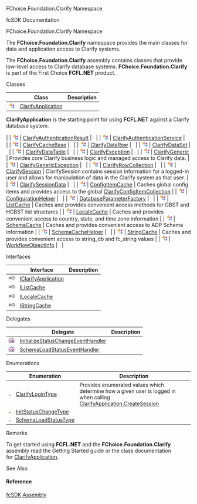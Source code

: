 ﻿FChoice.Foundation.Clarify Namespace

fcSDK Documentation

FChoice.Foundation.Clarify Namespace

The **FChoice.Foundation.Clarify** namespace provides the main classes for data and application access to Clarify systems.  

The **FChoice.Foundation.Clarify** assembly contains classes that provide low-level access to Clarify database systems. **FChoice.Foundation.Clarify** is part of the First Choice **FCFL.NET** product.

Classes

|   | Class | Description |
| --- | --- | --- |
| ![Class](dotnetimages/Class.png) | [ClarifyApplication](fcSDK~FChoice.Foundation.Clarify.ClarifyApplication.md) | 
**ClarifyApplication** is the starting point for using **FCFL.NET** against a Clarify database system.

 |
| ![Class](dotnetimages/Class.png) | [ClarifyAuthenticationResult](fcSDK~FChoice.Foundation.Clarify.ClarifyAuthenticationResult.md) |   |
| ![Class](dotnetimages/Class.png) | [ClarifyAuthenticationService](fcSDK~FChoice.Foundation.Clarify.ClarifyAuthenticationService.md) |   |
| ![Class](dotnetimages/Class.png) | [ClarifyCacheBase](fcSDK~FChoice.Foundation.Clarify.ClarifyCacheBase.md) |   |
| ![Class](dotnetimages/Class.png) | [ClarifyDataRow](fcSDK~FChoice.Foundation.Clarify.ClarifyDataRow.md) |   |
| ![Class](dotnetimages/Class.png) | [ClarifyDataSet](fcSDK~FChoice.Foundation.Clarify.ClarifyDataSet.md) |   |
| ![Class](dotnetimages/Class.png) | [ClarifyDataTable](fcSDK~FChoice.Foundation.Clarify.ClarifyDataTable.md) |   |
| ![Class](dotnetimages/Class.png) | [ClarifyException](fcSDK~FChoice.Foundation.Clarify.ClarifyException.md) |   |
| ![Class](dotnetimages/Class.png) | [ClarifyGeneric](fcSDK~FChoice.Foundation.Clarify.ClarifyGeneric.md) | Provides core Clarify business logic and managed access to Clarify data. |
| ![Class](dotnetimages/Class.png) | [ClarifyGenericException](fcSDK~FChoice.Foundation.Clarify.ClarifyGenericException.md) |   |
| ![Class](dotnetimages/Class.png) | [ClarifyRowCollection](fcSDK~FChoice.Foundation.Clarify.ClarifyRowCollection.md) |   |
| ![Class](dotnetimages/Class.png) | [ClarifySession](fcSDK~FChoice.Foundation.Clarify.ClarifySession.md) | ClarifySession contains session information for a logged-in user and allows for manipulation of data in the Clarify system as that user. |
| ![Class](dotnetimages/Class.png) | [ClarifySessionData](fcSDK~FChoice.Foundation.Clarify.ClarifySessionData.md) |   |
| ![Class](dotnetimages/Class.png) | [ConfigItemCache](fcSDK~FChoice.Foundation.Clarify.ConfigItemCache.md) | Caches global config items and provides access to the global [ClarifyConfigItemCollection](fcSDK~FChoice.Foundation.Clarify.DataObjects.ClarifyConfigItemCollection.md) |
| ![Class](dotnetimages/Class.png) | [ConfigurationHelper](fcSDK~FChoice.Foundation.Clarify.ConfigurationHelper.md) |   |
| ![Class](dotnetimages/Class.png) | [DatabaseParameterFactory](fcSDK~FChoice.Foundation.Clarify.DatabaseParameterFactory.md) |   |
| ![Class](dotnetimages/Class.png) | [ListCache](fcSDK~FChoice.Foundation.Clarify.ListCache.md) | Caches and provides convenient access methods for GBST and HGBST list structures |
| ![Class](dotnetimages/Class.png) | [LocaleCache](fcSDK~FChoice.Foundation.Clarify.LocaleCache.md) | Caches and provides convenient access to country, state, and time zone information |
| ![Class](dotnetimages/Class.png) | [SchemaCache](fcSDK~FChoice.Foundation.Clarify.SchemaCache.md) | Caches and provides convenient access to ADP Schema information |
| ![Class](dotnetimages/Class.png) | [SchemaCacheHelper](fcSDK~FChoice.Foundation.Clarify.SchemaCacheHelper.md) |   |
| ![Class](dotnetimages/Class.png) | [StringCache](fcSDK~FChoice.Foundation.Clarify.StringCache.md) | Caches and provides convenient access to string_db and fc_string values |
| ![Class](dotnetimages/Class.png) | [WorkflowObjectInfo](fcSDK~FChoice.Foundation.Clarify.WorkflowObjectInfo.md) |   |

Interfaces

|   | Interface | Description |
| --- | --- | --- |
| ![Interface](dotnetimages/Interface.png) | [IClarifyApplication](fcSDK~FChoice.Foundation.Clarify.IClarifyApplication.md) |   |
| ![Interface](dotnetimages/Interface.png) | [IListCache](fcSDK~FChoice.Foundation.Clarify.IListCache.md) |   |
| ![Interface](dotnetimages/Interface.png) | [ILocaleCache](fcSDK~FChoice.Foundation.Clarify.ILocaleCache.md) |   |
| ![Interface](dotnetimages/Interface.png) | [IStringCache](fcSDK~FChoice.Foundation.Clarify.IStringCache.md) |   |

Delegates

|   | Delegate | Description |
| --- | --- | --- |
| ![Delegate](dotnetimages/Delegate.png) | [InitializeStatusChangeEventHandler](fcSDK~FChoice.Foundation.Clarify.InitializeStatusChangeEventHandler.md) |   |
| ![Delegate](dotnetimages/Delegate.png) | [SchemaLoadStatusEventHandler](fcSDK~FChoice.Foundation.Clarify.SchemaLoadStatusEventHandler.md) |   |

Enumerations

|   | Enumeration | Description |
| --- | --- | --- |
| ![Enumeration](dotnetimages/Enumeration.png) | [ClarifyLoginType](fcSDK~FChoice.Foundation.Clarify.ClarifyLoginType.md) | Provides enumerated values which determine how a given user is logged in when calling [ClarifyApplication.CreateSession](fcSDK~FChoice.Foundation.Clarify.ClarifyApplication~CreateSession.md) |
| ![Enumeration](dotnetimages/Enumeration.png) | [InitStatusChangeType](fcSDK~FChoice.Foundation.Clarify.InitStatusChangeType.md) |   |
| ![Enumeration](dotnetimages/Enumeration.png) | [SchemaLoadStatusType](fcSDK~FChoice.Foundation.Clarify.SchemaLoadStatusType.md) |   |

Remarks

To get started using **FCFL.NET** and the **FChoice.Foundation.Clarify** assembly read the Getting Started guide or the class documentation for [ClarifyApplication](fcSDK~FChoice.Foundation.Clarify.ClarifyApplication.md).

See Also

#### Reference

[fcSDK Assembly](fcSDK.md)